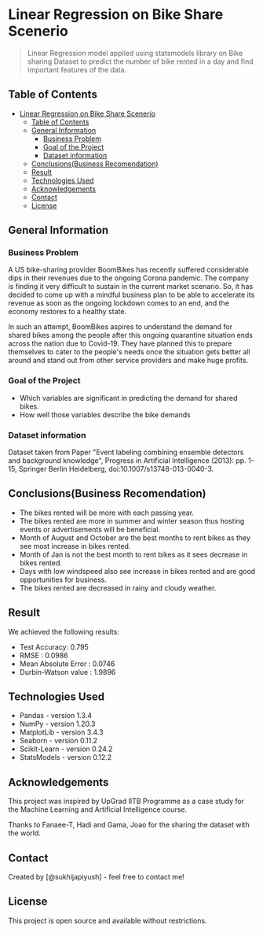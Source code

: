 # Linear Regression on Bike Share Scenerio

> Linear Regression model applied using statsmodels library on Bike sharing Dataset to predict the number of bike rented in a day and find important features of the data.

## Table of Contents

- [Linear Regression on Bike Share Scenerio](#linear-regression-on-bike-share-scenerio)
  - [Table of Contents](#table-of-contents)
  - [General Information](#general-information)
    - [Business Problem](#business-problem)
    - [Goal of the Project](#goal-of-the-project)
    - [Dataset information](#dataset-information)
  - [Conclusions(Business Recomendation)](#conclusionsbusiness-recomendation)
  - [Result](#result)
  - [Technologies Used](#technologies-used)
  - [Acknowledgements](#acknowledgements)
  - [Contact](#contact)
  - [License](#license)

<!-- You can include any other section that is pertinent to your problem -->

## General Information

### Business Problem

A US bike-sharing provider BoomBikes has recently suffered considerable dips in their revenues due to the ongoing Corona pandemic. The company is finding it very difficult to sustain in the current market scenario. So, it has decided to come up with a mindful business plan to be able to accelerate its revenue as soon as the ongoing lockdown comes to an end, and the economy restores to a healthy state.

In such an attempt, BoomBikes aspires to understand the demand for shared bikes among the people after this ongoing quarantine situation ends across the nation due to Covid-19. They have planned this to prepare themselves to cater to the people's needs once the situation gets better all around and stand out from other service providers and make huge profits.

### Goal of the Project

- Which variables are significant in predicting the demand for shared bikes.
- How well those variables describe the bike demands

### Dataset information

Dataset taken from Paper "Event labeling combining ensemble detectors and background knowledge", Progress in Artificial Intelligence (2013): pp. 1-15, Springer Berlin Heidelberg, doi:10.1007/s13748-013-0040-3.

## Conclusions(Business Recomendation)

- The bikes rented will be more with each passing year.
- The bikes rented are more in summer and winter season thus hosting events or advertisements will be beneficial.
- Month of August and October are the best months to rent bikes as they see most increase in bikes rented.
- Month of Jan is not the best month to rent bikes as it sees decrease in bikes rented.
- Days with low windspeed also see increase in bikes rented and are good opportunities for business.
- The bikes rented are decreased in rainy and cloudy weather.

<!-- You don't have to answer all the questions - just the ones relevant to your project. -->

## Result

We achieved the following results:

- Test Accuracy: 0.795
- RMSE : 0.0986
- Mean Absolute Error : 0.0746
- Durbin-Watson value : 1.9896

## Technologies Used

- Pandas - version 1.3.4
- NumPy - version 1.20.3
- MatplotLib - version 3.4.3
- Seaborn - version 0.11.2
- Scikit-Learn - version 0.24.2
- StatsModels - version 0.12.2

<!-- As the libraries versions keep on changing, it is recommended to mention the version of library used in this project -->

## Acknowledgements

This project was inspired by UpGrad IITB Programme as a case study for the Machine Learning and Artificial Intelligence course.

Thanks to Fanaee-T, Hadi and Gama, Joao for the sharing the dataset with the world.

## Contact

Created by [@sukhijapiyush] - feel free to contact me!

<!-- Optional -->

## License

This project is open source and available without restrictions.

<!-- You don't have to include all sections - just the one's relevant to your project -->
